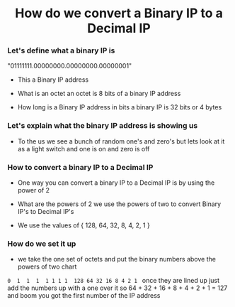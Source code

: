 <h1 align="center">
<br>How do we convert a Binary IP to a Decimal IP</br> 
</h1>

### Let's define what a binary IP is

"01111111.00000000.00000000.00000001"
- This a Binary  IP address
 
- What is an octet an octet is 8 bits of a binary IP address 

- How long is a Binary IP address in bits a binary IP is 32 bits or 4 bytes 

### Let's explain what the binary IP address is showing us 
- To the us we see a bunch of random one's and zero's but lets look at it as a light switch and one is on and zero is off

### How to convert a binary IP to a Decimal IP
- One way you can convert a binary IP to a Decimal IP is by using the power of 2

- What are the powers of 2 we use the powers of two to convert Binary IP's to Decimal IP's

- We use the values of { 128, 64, 32, 8, 4, 2, 1 }

### How do we set it up 
- we take the one set of octets and put the binary numbers above the powers of two chart

`0  1  1  1  1 1 1 1 
128 64 32 16 8 4 2 1
`
once they are lined up just add the numbers up with a one over it so 
64 + 32 + 16 + 8 + 4 + 2 + 1 = 127 and boom you got the first number of the IP address
